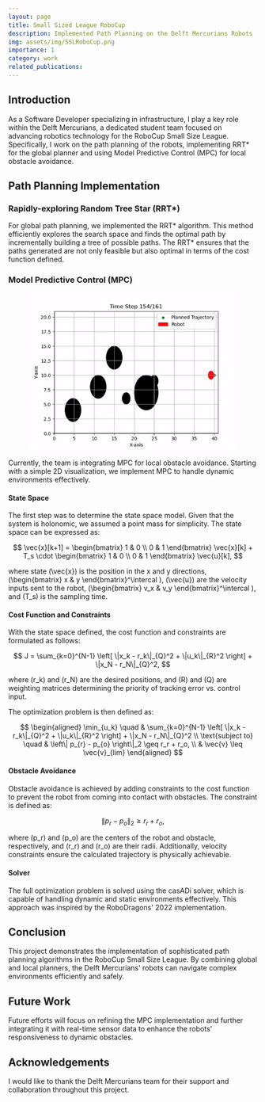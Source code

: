 ```yaml
---
layout: page
title: Small Sized League RoboCup
description: Implemented Path Planning on the Delft Mercurians Robots
img: assets/img/SSLRoboCup.png
importance: 1
category: work
related_publications: 
---
```


## Introduction

As a Software Developer specializing in infrastructure, I play a key role within the Delft Mercurians, a dedicated student team focused on advancing robotics technology for the RoboCup Small Size League. Specifically, I work on the path planning of the robots, implementing RRT* for the global planner and using Model Predictive Control (MPC) for local obstacle avoidance.

## Path Planning Implementation

### Rapidly-exploring Random Tree Star (RRT*)

For global path planning, we implemented the RRT* algorithm. This method efficiently explores the search space and finds the optimal path by incrementally building a tree of possible paths. The RRT* ensures that the paths generated are not only feasible but also optimal in terms of the cost function defined.

### Model Predictive Control (MPC)

<figure>
    <IMG SRC="/assets/img/mpc_visualization.gif">
</figure>

Currently, the team is integrating MPC for local obstacle avoidance. Starting with a simple 2D visualization, we implement MPC to handle dynamic environments effectively.

#### State Space

The first step was to determine the state space model. Given that the system is holonomic, we assumed a point mass for simplicity. The state space can be expressed as:

$$
\vec{x}[k+1] = \begin{bmatrix} 1 & 0 \\ 0 & 1 \end{bmatrix} \vec{x}[k] + T_s \cdot \begin{bmatrix} 1 & 0 \\ 0 & 1 \end{bmatrix} \vec{u}[k],
$$

where state \(\vec{x}\) is the position in the x and y directions, \(\begin{bmatrix} x & y \end{bmatrix}^\intercal \), \(\vec{u}\) are the velocity inputs sent to the robot, \(\begin{bmatrix} v_x & v_y \end{bmatrix}^\intercal \), and \(T_s\) is the sampling time.

#### Cost Function and Constraints

With the state space defined, the cost function and constraints are formulated as follows:

$$
J = \sum_{k=0}^{N-1} \left[ \|x_k - r_k\|_{Q}^2 + \|u_k\|_{R}^2 \right] + \|x_N - r_N\|_{Q}^2,
$$

where \(r_k\) and \(r_N\) are the desired positions, and \(R\) and \(Q\) are weighting matrices determining the priority of tracking error vs. control input.

The optimization problem is then defined as:

$$
\begin{aligned}
\min_{u_k} \quad & \sum_{k=0}^{N-1} \left[ \|x_k - r_k\|_{Q}^2 + \|u_k\|_{R}^2 \right] + \|x_N - r_N\|_{Q}^2 \\
\text{subject to} \quad & \left\| p_{r} - p_{o} \right\|_2 \geq r_r + r_o, \\
& \vec{v} \leq \vec{v}_{lim}
\end{aligned}
$$

#### Obstacle Avoidance

Obstacle avoidance is achieved by adding constraints to the cost function to prevent the robot from coming into contact with obstacles. The constraint is defined as:

$$
\left\| p_{r} - p_{o} \right\|_2 \geq r_r + r_o,
$$

where \(p_r\) and \(p_o\) are the centers of the robot and obstacle, respectively, and \(r_r\) and \(r_o\) are their radii. Additionally, velocity constraints ensure the calculated trajectory is physically achievable.

#### Solver

The full optimization problem is solved using the casADi solver, which is capable of handling dynamic and static environments effectively. This approach was inspired by the RoboDragons' 2022 implementation.

## Conclusion

This project demonstrates the implementation of sophisticated path planning algorithms in the RoboCup Small Size League. By combining global and local planners, the Delft Mercurians' robots can navigate complex environments efficiently and safely.

## Future Work

Future efforts will focus on refining the MPC implementation and further integrating it with real-time sensor data to enhance the robots' responsiveness to dynamic obstacles.

## Acknowledgements

I would like to thank the Delft Mercurians team for their support and collaboration throughout this project.

